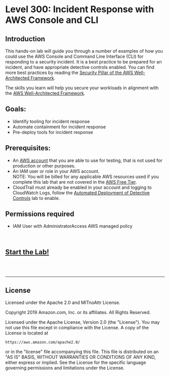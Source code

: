 ﻿# Level 300: Incident Response with AWS Console and CLI

## Introduction
This hands-on lab will guide you through a number of examples of how you could use the AWS Console and Command Line Interface (CLI) for responding to a security incident. It is a best practice to be prepared for an incident, and have appropriate detective controls enabled. You can find more best practices by reading the [Security Pillar of the AWS Well-Architected Framework](https://wa.aws.amazon.com/wat.pillar.security.en.html).  

The skills you learn will help you secure your workloads in alignment with the [AWS Well-Architected Framework](https://aws.amazon.com/architecture/well-architected/).

## Goals:
* Identify tooling for incident response
* Automate containment for incident response
* Pre-deploy tools for incident response

## Prerequisites:
* An [AWS account](https://portal.aws.amazon.com/gp/aws/developer/registration/index.html) that you are able to use for testing, that is not used for production or other purposes.  
* An IAM user or role in your AWS account.  
NOTE: You will be billed for any applicable AWS resources used if you complete this lab that are not covered in the [AWS Free Tier](https://aws.amazon.com/free/).
* CloudTrail must already be enabled in your account and logging to CloudWatch Logs, follow the [Automated Deployment of Detective Controls](../200_Automated_Deployment_of_Detective_Controls/README.md) lab to enable.

## Permissions required
* IAM User with AdministratorAccess AWS managed policy

<BR>

## [Start the Lab!](Lab_Guide.md)

<BR>
<BR>

***

## License
Licensed under the Apache 2.0 and MITnoAttr License. 

Copyright 2019 Amazon.com, Inc. or its affiliates. All Rights Reserved.

Licensed under the Apache License, Version 2.0 (the "License"). You may not use this file except in compliance with the License. A copy of the License is located at

    https://aws.amazon.com/apache2.0/

or in the "license" file accompanying this file. This file is distributed on an "AS IS" BASIS, WITHOUT WARRANTIES OR CONDITIONS OF ANY KIND, either express or implied. See the License for the specific language governing permissions and limitations under the License.


